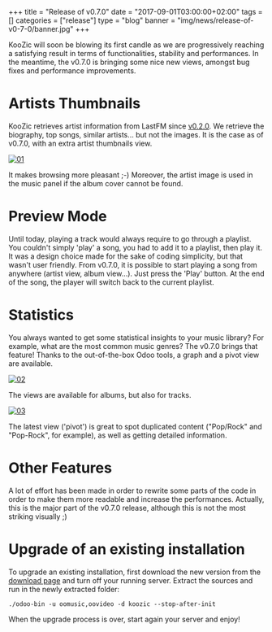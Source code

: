 +++
title = "Release of v0.7.0"
date = "2017-09-01T03:00:00+02:00"
tags = []
categories = ["release"]
type = "blog"
banner = "img/news/release-of-v0-7-0/banner.jpg"
+++

KooZic will soon be blowing its first candle as we are progressively reaching a satisfying result in
terms of functionalities, stability and performances. In the meantime, the v0.7.0 is bringing some
nice new views, amongst bug fixes and performance improvements.

# Artists Thumbnails

KooZic retrieves artist information from LastFM since [v0.2.0](/2016/11/05/release-of-v0-2-0/). We
retrieve the biography, top songs, similar artists... but not the images. It is the case as of
v0.7.0, with an extra artist thumbnails view.

[![01](/img/news/release-of-v0-7-0/01-thumb.png#center)](/img/news/release-of-v0-7-0/01.png)

It makes browsing more pleasant ;-) Moreover, the artist image is used in the music panel if the
album cover cannot be found.

# Preview Mode

Until today, playing a track would always require to go through a playlist. You couldn't simply
'play' a song, you had to add it to a playlist, then play it. It was a design choice made for the
sake of coding simplicity, but that wasn't user friendly. From v0.7.0, it is possible to start
playing a song from anywhere (artist view, album view...). Just press the 'Play' button. At the end
of the song, the player will switch back to the current playlist.

# Statistics

You always wanted to get some statistical insights to your music library? For example, what are the
most common music genres? The v0.7.0 brings that feature! Thanks to the out-of-the-box Odoo tools, a
graph and a pivot view are available.

[![02](/img/news/release-of-v0-7-0/02-thumb.png#center)](/img/news/release-of-v0-7-0/02.png)

The views are available for albums, but also for tracks.

[![03](/img/news/release-of-v0-7-0/03-thumb.png#center)](/img/news/release-of-v0-7-0/03.png)

The latest view ('pivot') is great to spot duplicated content ("Pop/Rock" and "Pop-Rock", for
example), as well as getting detailed information.

# Other Features

A lot of effort has been made in order to rewrite some parts of the code in order to make them more
readable and increase the performances. Actually, this is the major part of the v0.7.0 release,
although this is not the most striking visually ;)

# Upgrade of an existing installation

To upgrade an existing installation, first download the new version from the
[download page](/download/) and turn off your running server. Extract the sources and run in the
newly extracted folder:

```
./odoo-bin -u oomusic,oovideo -d koozic --stop-after-init
```

When the upgrade process is over, start again your server and enjoy!
